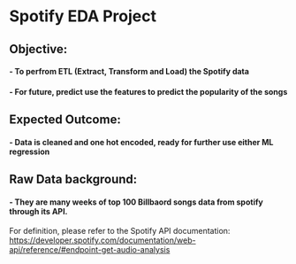 # Spotify EDA Project

## Objective:
#### - To perfrom ETL (Extract, Transform and Load) the Spotify data 
#### - For future, predict use the features to predict the popularity of the songs

## Expected Outcome:
#### - Data is cleaned and one hot encoded, ready for further use either ML regression


## Raw Data background:
#### - They are many weeks of top 100 Billbaord songs data from spotify through its API.

For definition, please refer to the Spotify API documentation:
https://developer.spotify.com/documentation/web-api/reference/#endpoint-get-audio-analysis
